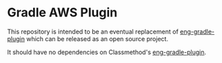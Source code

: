 Gradle AWS Plugin
=================

This repository is intended to be an eventual replacement of [eng-gradle-plugin](https://github.com/SEEK-Jobs/eng-gradle-plugin) which can be released as an open source project.

It should have no dependencies on Classmethod's [eng-gradle-plugin](https://github.com/classmethod/gradle-aws-plugin).

